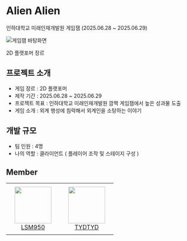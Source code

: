 # Alien Alien
인하대학교 미래인재개발원 게임잼 (2025.06.28 ~ 2025.06.29)

![게임잼 바탕화면](https://github.com/user-attachments/assets/6d18c24b-cf27-448d-ba38-3d89dbe5b988)

2D 플랫포머 장르

## 프로젝트 소개
- 게임 장르 : 2D 플랫포머
- 제작 기간 : 2025.06.28 ~ 2025.06.29
- 프로젝트 목표 : 인하대학교 미래인재개발원 깜짝 게임잼에서 높은 성과물 도출
- 게임 소개 : 외계 행성에 침략해서 외계인을 소탕하는 이야기

## 개발 규모
- 팀 인원 : 4명
- 나의 역할 : 클라이언트 ( 플레이어 조작 및 스테이지 구성 )
## Member
<table>
    <tr height="140px">
        <td align="center" width="130px">
            <a href="https://github.com/LSM950"><img height="100px" width="100px" src="https://avatars.githubusercontent.com/LSM950"/></a>
            <br />
            <a href="https://github.com/LSM950">LSM950</a>
        </td>
        <td align="center" width="130px">
            <a href="https://github.com/TYDTYD"><img height="100px" width="100px" src="https://avatars.githubusercontent.com/TYDTYD"/></a>
            <br />
            <a href="https://github.com/TYDTYD">TYDTYD</a>
        </td>
</table>
